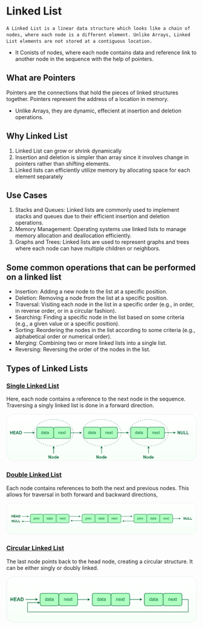 # Linked List

`A Linked List is a linear data structure which looks like a chain of nodes, where each node is a different element. Unlike Arrays, Linked List elements are not stored at a contiguous location.`

- It Conists of nodes, where each node contains data and reference link to another node in the sequence with the help of pointers.

## What are Pointers

Pointers are the connections that hold the pieces of linked structures together.
Pointers represent the address of a location in memory.

- Unlike Arrays, they are dynamic, effecient at insertion and deletion operations.

## Why Linked List

1. Linked List can grow or shrink dynamically
2. Insertion and deletion is simpler than array since it involves change in pointers rather than shifting elements.
3. Linked lists can efficiently utilize memory by allocating space for each element separately

## Use Cases

1. Stacks and Queues: Linked lists are commonly used to implement stacks and queues due to their efficient insertion and deletion operations.
2. Memory Management: Operating systems use linked lists to manage memory allocation and deallocation efficiently.
3. Graphs and Trees: Linked lists are used to represent graphs and trees where each node can have multiple children or neighbors.

## Some common operations that can be performed on a linked list

- Insertion: Adding a new node to the list at a specific position.
- Deletion: Removing a node from the list at a specific position.
- Traversal: Visiting each node in the list in a specific order (e.g., in order, in reverse order, or in a circular fashion).
- Searching: Finding a specific node in the list based on some criteria (e.g., a given value or a specific position).
- Sorting: Reordering the nodes in the list according to some criteria (e.g., alphabetical order or numerical order).
- Merging: Combining two or more linked lists into a single list.
- Reversing: Reversing the order of the nodes in the list.

## Types of Linked Lists

### [Single Linked List](https://www.geeksforgeeks.org/singly-linked-list-definition-meaning-dsa/)

Here, each node contains a reference to the next node in the sequence. Traversing a singly linked list is done in a forward direction.

![Linked List](../Images/LinkedList.png)

### [Double Linked List](https://www.geeksforgeeks.org/introduction-and-insertion-in-a-doubly-linked-list/)

Each node contains references to both the next and previous nodes. This allows for traversal in both forward and backward directions,

![alt text](../Images/Double.png)

### [Circular Linked List](https://www.geeksforgeeks.org/circular-linked-list/)

The last node points back to the head node, creating a circular structure. It can be either singly or doubly linked.

![alt text](../Images/Circular.png)

